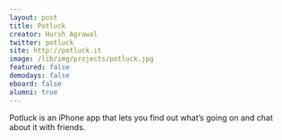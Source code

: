 ```yaml
---
layout: post
title: Potluck
creator: Hursh Agrawal
twitter: potluck
site: http://potluck.it
image: /lib/img/projects/potluck.jpg
featured: false
demodays: false
eboard: false
alumni: true
---
```

Potluck is an iPhone app that lets you find out what’s going on and chat about it with friends.